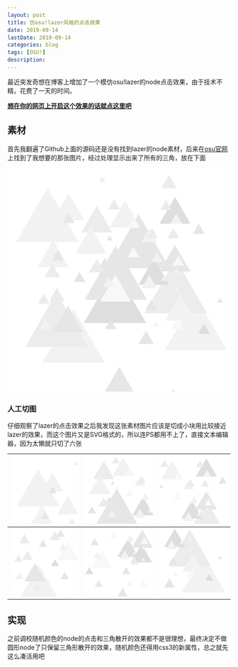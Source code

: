 ```yaml
---
layout: post
title: 仿osu!lazer风格的点击效果
date: 2019-09-14
lastDate: 2019-09-14
categories: blog
tags: [OSU!]
description:
---
```


最近突发奇想在博客上增加了一个模仿osu!lazer的node点击效果，由于技术不精，花费了一天的时间。

**[想在你的网页上开启这个效果的话就点这里吧](/public/?lazer_click)**

## 素材

首先我翻遍了Github上面的源码还是没有找到lazer的node素材，后来在[osu官网](https://osu.ppy.sh)上找到了我想要的那张图片，经过处理显示出来了所有的三角，放在下面

![](/img/button/button0.svg)

### 人工切图

仔细观察了lazer的点击效果之后我发现这张素材图片应该是切成小块用比较接近lazer的效果，而这个图片又是SVG格式的，所以连PS都用不上了，直接文本编辑器，因为太懒就只切了六张

|![](/img/button/button1.svg) | ![](/img/button/button2.svg) | ![](/img/button/button3.svg)
|---|---|---|
|![](/img/button/button4.svg) | ![](/img/button/button5.svg) | ![](/img/button/button6.svg)

## 实现

之前调校随机颜色的node的点击和三角散开的效果都不是很理想，最终决定不做圆形node了只保留三角形散开的效果，随机颜色还得用css3的新属性，总之就先这么凑活用吧